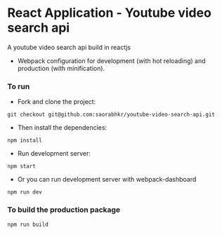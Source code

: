 # React Application - Youtube video search api

A youtube video search api build in reactjs

* Webpack configuration for development (with hot reloading) and production (with minification).

### To run

* Fork and clone the project:

```
git checkout git@github.com:saorabhkr/youtube-video-search-api.git
```

* Then install the dependencies:

```
npm install
```

* Run development server:

```
npm start
```

* Or you can run development server with webpack-dashboard

```
npm run dev
```

### To build the production package

```
npm run build
```
